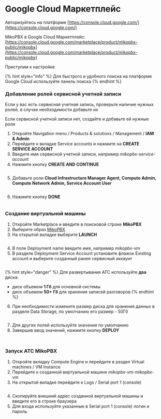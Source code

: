 # Google Cloud Маркетплейс

Авторизуйтесь на платформе [https://console.cloud.google.com/](https://console.cloud.google.com/)

MikoPBX в Google Cloud Маркетплейс: [https://console.cloud.google.com/marketplace/product/mikopbx-public/mikopbx](https://console.cloud.google.com/marketplace/product/mikopbx-public/mikopbx)

Приступим к настройке

{% hint style="info" %}
Для быстрого и удобного поиска на платформе Google Cloud используйте панель поиска
{% endhint %}

### **Добавление** ролей с**ервисной** учетной записи

Если у вас есть сервисная учетная запись, проверьте наличие нужных ролей, в случае необходимости добавьте их

Если сервисной учетной записи нет, создайте и добавьте ей нужные роли

1. Откройте Navigation menu / Products & solutions / Management / **IAM & Admin**
2. Перейдите к вкладке Service accounts и нажмите на **CREATE SERVICE ACCOUNT**
3. Введите имя сервисной учетной записи, например _mikopbx-service-account_
4. Нажмите кнопку **CREATE AND CONTINUE**

<figure><img src="../../../.gitbook/assets/MikoPBXGoogleCloudInstallation_1 (1).png" alt=""><figcaption></figcaption></figure>

5. Добавьте роли **Cloud Infrastructure Manager Agent, Compute Admin, Compute Network Admin, Service Account User**

<figure><img src="../../../.gitbook/assets/MikoPBXGoogleCloudInstallation_2 (1).png" alt=""><figcaption></figcaption></figure>

6. Нажмите кнопку **DONE**

<figure><img src="../../../.gitbook/assets/MikoPBXGoogleCloudInstallation_4 (1).png" alt=""><figcaption></figcaption></figure>

### **Создание виртуальной машины**

1. Откройте Marketplace и введите в поисковой строке **MikoPBX**
2. Выберите образ [MikoPBX](https://console.cloud.google.com/marketplace/product/mikopbx-public/mikopbx)
3. На открытой вкладке выберите **LAUNCH**

<figure><img src="../../../.gitbook/assets/MikoPBXGoogleCloudInstallation_5 (1).png" alt=""><figcaption></figcaption></figure>

4. В поле Deployment name введите имя, например _mikopbx-vm_
5. В разделе Deployment Service Account установите флажок Existing account и выберите созданный ранее сервисный аккаунт

<figure><img src="../../../.gitbook/assets/MikoPBXGoogleCloudInstallation_7 (2).png" alt=""><figcaption></figcaption></figure>

{% hint style="danger" %}
Для развертывания АТС используйте **два** диска:

* диск объемом **1 Гб** для основной системы
* диск объемом **50+ Гб** для хранения записей разговоров
{% endhint %}

6. При необходимости измените размер диска для хранения данных в разделе Data Storage, по умолчанию его размер - 50Гб

<figure><img src="../../../.gitbook/assets/MikoPBXGoogleCloudInstallation_8 (1).png" alt=""><figcaption></figcaption></figure>

7. Для других полей используйте значения по умолчанию
8. Завершив ввод значений, нажмите кнопку **DEPLOY**

<figure><img src="../../../.gitbook/assets/MikoPBXGoogleCloudInstallation_9 (1).png" alt=""><figcaption></figcaption></figure>

<figure><img src="../../../.gitbook/assets/MikoPBXGoogleCloudInstallation_10 (1).png" alt=""><figcaption></figcaption></figure>

### **Запуск АТС MikoPBX**

1. Откройте вкладку Compute Engine и перейдите в раздел Virtual machines / VM Instance
2. Перейдите к созданной виртуальной машине _mikopbx-vm-mikopbx-vm_
3. На открытой вкладке перейдите к Logs / Serial port 1 (console)

<figure><img src="../../../.gitbook/assets/MikoPBXGoogleCloudInstallation_12 (1).png" alt=""><figcaption></figcaption></figure>

4. Скопируйте внешний адрес созданной виртуальной машины и введите его в строке браузера
5. Для входа используйте указанные в Serial port 1 (console) логин и пароль

<figure><img src="../../../.gitbook/assets/MikoPBXGoogleCloudInstallation_13 (1).png" alt=""><figcaption></figcaption></figure>
